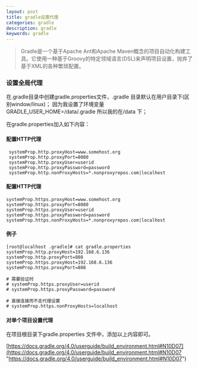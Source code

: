 ```yaml
---
layout: post
title: gradle设置代理
categories: gradle
description: gradle
keywords: gradle
---
```

> Gradle是一个基于Apache Ant和Apache Maven概念的项目自动化构建工具。它使用一种基于Groovy的特定领域语言(DSL)来声明项目设置，抛弃了基于XML的各种繁琐配置。

### 设置全局代理

在.gradle目录中创建gradle.properties文件，.gradle 目录默认在用户目录下(区别window/linux)； 
因为我设置了环境变量GRADLE_USER_HOME=/data/.gradle 所以我的在/data 下；

在gradle.properties加入如下内容： 

#### 配置HTTP代理
	 systemProp.http.proxyHost=www.somehost.org
	 systemProp.http.proxyPort=8080
	 systemProp.http.proxyUser=userid
 	 systemProp.http.proxyPassword=password
 	 systemProp.http.nonProxyHosts=*.nonproxyrepos.com|localhost

#### 配置HTTP代理

    systemProp.https.proxyHost=www.somehost.org
	systemProp.https.proxyPort=8080
	systemProp.https.proxyUser=userid
	systemProp.https.proxyPassword=password
	systemProp.https.nonProxyHosts=*.nonproxyrepos.com|localhost

#### 例子

	[root@localhost .gradle]# cat gradle.properties 
	systemProp.http.proxyHost=192.168.6.136
	systemProp.http.proxyPort=808
	systemProp.https.proxyHost=192.168.6.136
	systemProp.https.proxyPort=808
	
	# 需要验证时
	# systemProp.https.proxyUser=userid
	# systemProp.https.proxyPassword=password
	
	# 直接连接而不走代理设置
	# systemProp.https.nonProxyHosts=localhost

#### 对单个项目设置代理

在项目根目录下gradle.properties 文件中，添加以上内容即可。

[https://docs.gradle.org/4.0/userguide/build_environment.html#N10D07](https://docs.gradle.org/4.0/userguide/build_environment.html#N10D07 "https://docs.gradle.org/4.0/userguide/build_environment.html#N10D07")